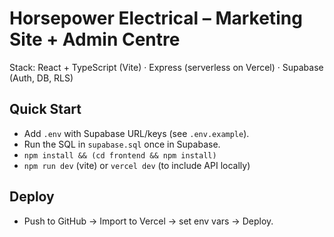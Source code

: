 # Horsepower Electrical – Marketing Site + Admin Centre

Stack: React + TypeScript (Vite) · Express (serverless on Vercel) · Supabase (Auth, DB, RLS)

## Quick Start
- Add `.env` with Supabase URL/keys (see `.env.example`).
- Run the SQL in `supabase.sql` once in Supabase.
- `npm install && (cd frontend && npm install)`
- `npm run dev` (vite) or `vercel dev` (to include API locally)

## Deploy
- Push to GitHub → Import to Vercel → set env vars → Deploy.